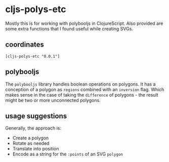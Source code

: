 
cljs-polys-etc
==============

Mostly this is for working with polybooljs in ClojureScript. Also provided are
some extra functions that I found useful while creating SVGs.



coordinates
-----------

```
[cljs-polys-etc "0.0.1"]
```

polybooljs
----------
The `polybooljs` library handles boolean operations on polygons. It has a conception
of a polygon as `regions` combined with an `inversion` flag. Which makes sense in
the case of taking the `difference` of polygons - the result might be two or more 
unconnected polygons.

usage suggestions
-----------------

Generally, the approach is:

* Create a polygon
* Rotate as needed
* Translate into position
* Encode as a string for the `:points` of an SVG `polygon`




